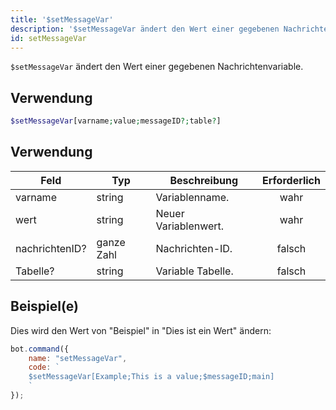 ```yaml
---
title: '$setMessageVar'
description: '$setMessageVar ändert den Wert einer gegebenen Nachrichtenvariable.'
id: setMessageVar
---
```


`$setMessageVar` ändert den Wert einer gegebenen Nachrichtenvariable.

## Verwendung

```php
$setMessageVar[varname;value;messageID?;table?]
```

## Verwendung

| Feld           | Typ        | Beschreibung         | Erforderlich |
| -------------- | ---------- | -------------------- |:------------:|
| varname        | string     | Variablenname.       |     wahr     |
| wert           | string     | Neuer Variablenwert. |     wahr     |
| nachrichtenID? | ganze Zahl | Nachrichten-ID.      |    falsch    |
| Tabelle?       | string     | Variable Tabelle.    |    falsch    |

## Beispiel(e)

Dies wird den Wert von "Beispiel" in "Dies ist ein Wert" ändern:

```javascript
bot.command({
    name: "setMessageVar",
    code: `
    $setMessageVar[Example;This is a value;$messageID;main]
    `
});
```